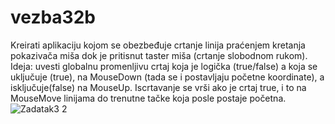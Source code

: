 # vezba32b
Kreirati aplikaciju kojom se obezbeđuje crtanje linija praćenjem kretanja pokazivača miša dok je pritisnut taster miša (crtanje slobodnom rukom).
Ideja: uvesti globalnu promenljivu crtaj koja je logička (true/false) a koja se uključuje (true), na MouseDown (tada se i postavljaju početne koordinate), a isključuje(false) na MouseUp. Iscrtavanje se vrši ako je crtaj true, i to na MouseMove linijama do trenutne tačke koja posle postaje početna.
![Zadatak3 2](https://github.com/tspirot/IV1-Vezba32b-handwriting/assets/62893666/640ec0f8-b622-4d9c-a0f6-c5a1dcc3e19c)

